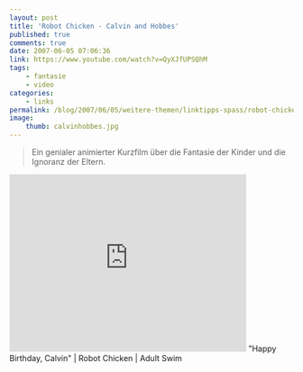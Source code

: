 ```yaml
---
layout: post
title: 'Robot Chicken - Calvin and Hobbes'
published: true
comments: true
date: 2007-06-05 07:06:36
link: https://www.youtube.com/watch?v=QyXJfUPSQhM
tags:
    - fantasie
    - video
categories:
    - links
permalink: /blog/2007/06/05/weitere-themen/linktipps-spass/robot-chicken-calvin-and-hobbes
image:
    thumb: calvinhobbes.jpg
---
```

> Ein genialer animierter Kurzfilm über die Fantasie der Kinder und die Ignoranz der Eltern.

<iframe width="420" height="315" src="https://www.youtube.com/embed/QyXJfUPSQhM" frameborder="0" allowfullscreen></iframe>
"Happy Birthday, Calvin" | Robot Chicken | Adult Swim